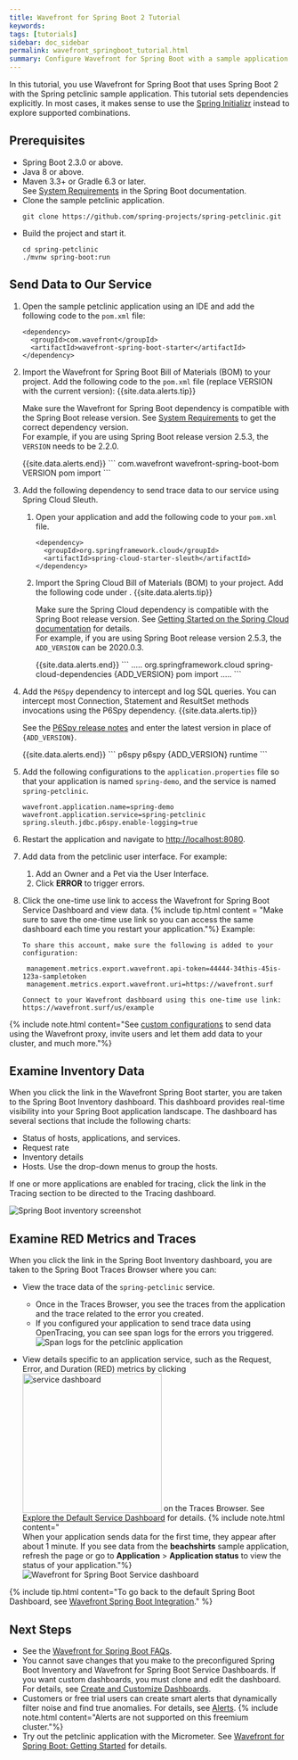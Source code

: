 ```yaml
---
title: Wavefront for Spring Boot 2 Tutorial
keywords:
tags: [tutorials]
sidebar: doc_sidebar
permalink: wavefront_springboot_tutorial.html
summary: Configure Wavefront for Spring Boot with a sample application.
---
```

In this tutorial, you use Wavefront for Spring Boot that uses Spring Boot 2 with the Spring petclinic sample application. This tutorial sets dependencies explicitly. In most cases, it makes sense to use the [Spring Initializr](https://start.spring.io/) instead to explore supported combinations.

## Prerequisites

* Spring Boot 2.3.0 or above.
* Java 8 or above.
* Maven 3.3+ or Gradle 6.3 or later.
  <br/>See [System Requirements](https://docs.spring.io/spring-boot/docs/2.3.x/reference/html/getting-started.html#getting-started-system-requirements) in the Spring Boot documentation.
* Clone the sample petclinic application.
  ```
  git clone https://github.com/spring-projects/spring-petclinic.git
  ```
* Build the project and start it.
  ```
  cd spring-petclinic
  ./mvnw spring-boot:run
  ```

## Send Data to Our Service

1. Open the sample petclinic application using an IDE and add the following code to the `pom.xml` file:
    ```
    <dependency>
      <groupId>com.wavefront</groupId>
      <artifactId>wavefront-spring-boot-starter</artifactId>
    </dependency>
    ```
1. Import the Wavefront for Spring Boot Bill of Materials (BOM) to your project. Add the following code to the `pom.xml` file (replace VERSION with the current version):
    {{site.data.alerts.tip}}
      <p> Make sure the Wavefront for Spring Boot dependency is compatible with the Spring Boot release version. See <a href="wavefront_springboot.html#versionCompatibility">System Requirements</a> to get the correct dependency version.
      <br/>
      For example, if you are using Spring Boot release version 2.5.3, the <code>VERSION</code> needs to be 2.2.0.
      </p>
    {{site.data.alerts.end}}
    ```
    <dependencyManagement>
    <dependencies>
      <dependency>
        <groupId>com.wavefront</groupId>
        <artifactId>wavefront-spring-boot-bom</artifactId>
        <version>VERSION</version>
        <type>pom</type>
        <scope>import</scope>
      </dependency>
    </dependencies>
    </dependencyManagement>
    ```

1. Add the following dependency to send trace data to our service using Spring Cloud Sleuth.
    1. Open your application and add the following code to your <code>pom.xml</code> file. 
        ```
        <dependency>
          <groupId>org.springframework.cloud</groupId>
          <artifactId>spring-cloud-starter-sleuth</artifactId>
        </dependency>
        ```
      
    1. Import the Spring Cloud Bill of Materials (BOM) to your project. Add the following code under <dependencyManagement>.
        {{site.data.alerts.tip}}
          <p>Make sure the Spring Cloud dependency is compatible with the Spring Boot release version. See <a href="https://spring.io/projects/spring-cloud#getting-started">Getting Started on the Spring Cloud documentation</a> for details.
          <br/>
          For example, if you are using Spring Boot release version 2.5.3, the <code>ADD_VERSION</code> can be 2020.0.3.
          </p>
        {{site.data.alerts.end}}
        ```
        <dependencyManagement>
          <dependencies>
            .....
            <dependency>
              <groupId>org.springframework.cloud</groupId>
              <artifactId>spring-cloud-dependencies</artifactId>
              <version>{ADD_VERSION}</version>
              <type>pom</type>
              <scope>import</scope>
            </dependency>
            .....
          </dependencies>
        </dependencyManagement>
        ```

1. Add the `P6Spy` dependency to intercept and log SQL queries. You can intercept most Connection, Statement and ResultSet methods invocations using the P6Spy dependency.
    {{site.data.alerts.tip}}
      <p>See the <a href="https://p6spy.readthedocs.io/en/latest/releasenotes.html">P6Spy release notes</a> and enter the latest version in place of <code>{ADD_VERSION}</code>.</p>
    {{site.data.alerts.end}}
    ```
    <dependency>
      <groupId>p6spy</groupId>
      <artifactId>p6spy</artifactId>
      <version>{ADD_VERSION}</version>
      <scope>runtime</scope>
    </dependency>
    ```
    
1. Add the following configurations to the `application.properties` file so that your application is named `spring-demo`, and the service is named `spring-petclinic`.
    ```
    wavefront.application.name=spring-demo
    wavefront.application.service=spring-petclinic
    spring.sleuth.jdbc.p6spy.enable-logging=true
    ```
1. Restart the application and navigate to [http://localhost:8080](http://localhost:8080/).
1. Add data from the petclinic user interface.
    For example:
    1. Add an Owner and a Pet via the User Interface.
    2. Click **ERROR** to trigger errors.
1. Click the one-time use link to access the Wavefront for Spring Boot Service Dashboard and view data.
    {% include tip.html content = "Make sure to save the one-time use link so you can access the same dashboard each time you restart your application."%}
    Example:
    ```
    To share this account, make sure the following is added to your configuration:

     management.metrics.export.wavefront.api-token=44444-34this-45is-123a-sampletoken
     management.metrics.export.wavefront.uri=https://wavefront.surf

    Connect to your Wavefront dashboard using this one-time use link:
    https://wavefront.surf/us/example
    ```

  {% include note.html content="See [custom configurations](wavefront_springboot.html#custom-configurations) to send data using the Wavefront proxy, invite users and let them add data to your cluster, and much more."%}

## Examine Inventory Data

When you click the link in the Wavefront Spring Boot starter, you are taken to the Spring Boot Inventory dashboard. This dashboard provides real-time visibility into your Spring Boot application landscape. The dashboard has several sections that include the following charts:

* Status of hosts, applications, and services.
* Request rate
* Inventory details
* Hosts. Use the drop-down menus to group the hosts.

If one or more applications are enabled for tracing, click the link in the Tracing section to be directed to the Tracing dashboard.

![Spring Boot inventory screenshot](images/springboot_metrics_callout.png)

## Examine RED Metrics and Traces

When you click the link in the Spring Boot Inventory dashboard, you are taken to the Spring Boot Traces Browser where you can:

* View the trace data of the `spring-petclinic` service.
  * Once in the Traces Browser, you see the traces from the application and the trace related to the error you created.
  * If you configured your application to send trace data using OpenTracing, you can see span logs for the errors you triggered.
  ![Span logs for the petclinic application](/images/springboot_span_logs_pet_clinic.png)

* View details specific to an application service, such as the Request, Error, and Duration (RED) metrics by clicking <img src="images/spring_boot_service_dashboard_from_tracing_browser.png" style="vertical-align:text-bottom;width:250px" alt="service dashboard"/> on the Traces Browser. See [Explore the Default Service Dashboard](tracing_service_dashboard.html) for details.
  {% include note.html content="<br/>When your application sends data for the first time, they appear after about 1 minute. If you see data from the **beachshirts** sample application, refresh the page or go to **Application** > **Application status** to view the status of your application."%}
  ![Wavefront for Spring Boot Service dashboard](/images/springboot_service_dashboard.png)

{% include tip.html content="To go back to the default Spring Boot Dashboard, see [Wavefront Spring Boot Integration](wavefront_springboot.html#wavefront-spring-boot-integration)." %}

## Next Steps

* See the [Wavefront for Spring Boot FAQs](wavefront_spring_boot_faq.html).
* You cannot save changes that you make to the preconfigured Spring Boot Inventory and Wavefront for Spring Boot Service Dashboards. If you want custom dashboards, you must clone and edit the dashboard. For details, see [Create and Customize Dashboards](ui_dashboards.html).
* Customers or free trial users can create smart alerts that dynamically filter noise and find true anomalies. For details, see [Alerts](alerts.html).
    {% include note.html content="Alerts are not supported on this freemium cluster."%}
* Try out the petclinic application with the Micrometer. See [Wavefront for Spring Boot: Getting Started](https://tanzu.vmware.com/developer/guides/spring/spring-wavefront-gs/) for details.
